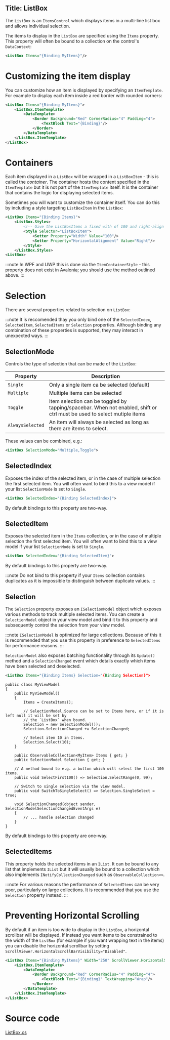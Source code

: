 Title: ListBox
---
The `ListBox` is an `ItemsControl` which displays items in a multi-line list box and allows individual selection.

The items to display in the `ListBox` are specified using the `Items` property. This property will
often be bound to a collection on the control's `DataContext`:

```xml
<ListBox Items="{Binding MyItems}"/>
```

# Customizing the item display

You can customize how an item is displayed by specifying an `ItemTemplate`. For example to display
each item inside a red border with rounded corners:

```xml
<ListBox Items="{Binding MyItems}">
    <ListBox.ItemTemplate>
        <DataTemplate>
            <Border Background="Red" CornerRadius="4" Padding="4">
                <TextBlock Text="{Binding}"/>
            </Border>
        </DataTemplate>
    </ListBox.ItemTemplate>
</ListBox>
```

# Containers

Each item displayed in a `ListBox` will be wrapped in a `ListBoxItem` - this is called the
_container_. The container hosts the content specified in the `ItemTemplate` but it is not part of
the `ItemTemplate` itself. It is the container that contains the logic for displaying selected
items.

Sometimes you will want to customize the container itself. You can do this by including a style
targeting `ListBoxItem` in the `ListBox`:

```xml
<ListBox Items="{Binding Items}">
    <ListBox.Styles>
        <!-- Give the ListBoxItems a fixed with of 100 and right-align them -->
        <Style Selector="ListBoxItem">
            <Setter Property="Width" Value="100"/>
            <Setter Property="HorizontalAlignment" Value="Right"/>
        </Style>
    </ListBox.Styles>
<ListBox>
```

:::note
In WPF and UWP this is done via the `ItemContainerStyle` - this property does not exist in Avalonia;
you should use the method outlined above.
:::

# Selection

There are several properties related to selection on `ListBox`:

:::note
It is reccomended thay you only bind one of the `SelectedIndex`, `SelectedItem`, `SelectedItems` or
`Selection` properties. Although binding any combination of these properties is supported, they may
interact in unexpected ways.
:::

## SelectionMode

Controls the type of selection that can be made of the `ListBox`:

|Property|Description|
|--------|-----------|
|`Single`|Only a single item ca be selected (default)|
|`Multiple`|Multiple items can be selected|
|`Toggle`|Item selection can be toggled by tapping/spacebar. When not enabled, shift or ctrl must be used to select mutiple items|
|`AlwaysSelected`|An item will always be selected as long as there are items to select.|

These values can be combined, e.g.:

```xml
<ListBox SelectionMode="Multiple,Toggle">
```

## SelectedIndex

Exposes the index of the selected item, or in the case of multiple selection the first selected
item. You will often want to bind this to a view model if your list `SelectionMode` is set to
`Single`.

```xml
<ListBox SelectedIndex="{Binding SelectedIndex}">
```

By default bindings to this property are two-way.

## SelectedItem

Exposes the selected item in the `Items` collection, or in the case of multiple selection the first
selected item. You will often want to bind this to a view model if your list `SelectionMode` is set
to `Single`.

```xml
<ListBox SelectedIndex="{Binding SelectedItem}">
```

By default bindings to this property are two-way.

:::note
Do not bind to this property if your `Items` collection contains duplicates as it is impossible to
distinguish between duplicate values.
:::

## Selection

The `Selection` property exposes an `ISelectionModel` object which exposes various methods to track
multiple selected items. You can create a `SelectionModel` object in your view model and bind it
to this property and subsequently control the selection from your view model.

:::note
`ISelectionModel` is optimized for large collections. Because of this it is recommended that you
use this property in preference to `SelectedItems` for performance reasons.
:::

`SelectionModel` also exposes batching functionality through its `Update()` method and a
`SelectionChanged` event which details exactly which items have been selected and deselected.

```xml
<ListBox Items="{Binding Items} Selection="{Binding Selection}">
```

```chsarp
public class MyViewModel
{
    public MyViewModel()
    {
        Items = CreateItems();

        // SelectionModel.Source can be set to Items here, or if it is left null it will be set by
        // the `ListBox` when bound.
        Selection = new SelectionModel());
        Selection.SelectionChanged += SelectionChanged;

        // Select item 10 in Items.
        Selection.Select(10);
    }

    public ObservableCollection<MyItem> Items { get; }
    public SelectionModel Selection { get; }

    // A method bound to e.g. a button which will select the first 100 items.
    public void SelectFirst100() => Selection.SelectRange(0, 99);

    // Switch to single selection via the view model.
    public void SwitchToSingleSelect() => Selection.SingleSelect = true;

    void SelectionChanged(object sender, SelectionModelSelectionChangedEventArgs e)
    {
        // ... handle selection changed
    }
}
```

By default bindings to this property are one-way.

## SelectedItems

This property holds the selected items in an `IList`. It can be bound to any list that implements
`IList` but it will usually be bound to a collection which also implements `INotifyCollectionChanged`
such as `ObservableCollection<>`.

:::note
For various reasons the performance of `SelectedItems` can be very poor, particularly on large
collections. It is recommended that you use the `Selection` property instead.
:::

# Preventing Horizontal Scrolling

By default if an item is too wide to display in the `ListBox`, a horizontal scrollbar will be
displayed. If instead you want items to be constrained to the width of the `ListBox` (for example
if you want wrapping text in the items) you can disable the horizontal scrollbar by setting
`ScrollViewer.HorizontalScrollBarVisibility="Disabled"`.

```xml
<ListBox Items="{Binding MyItems}" Width="250" ScrollViewer.HorizontalScrollBarVisibility="Disabled">
    <ListBox.ItemTemplate>
        <DataTemplate>
            <Border Background="Red" CornerRadius="4" Padding="4">
                <TextBlock Text="{Binding}" TextWrapping="Wrap"/>
            </Border>
        </DataTemplate>
    </ListBox.ItemTemplate>
</ListBox>

```

# Source code
[ListBox.cs](https://github.com/AvaloniaUI/Avalonia/blob/master/src/Avalonia.Controls/ListBox.cs)
